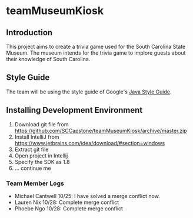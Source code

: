 # teamMuseumKiosk  
## Introduction  
This project aims to create a trivia game used for the South Carolina State Museum. The museum intends for the trivia game to implore guests about their knowledge of South Carolina.  

## Style Guide  
The team will be using the style guide of Google's <a href="google.github.io/styleguide/javaguide.html"> Java Style Guide</a>.  

## Installing Development Environment  
1. Download git file from https://github.com/SCCapstone/teamMuseumKiosk/archive/master.zip 
1. Install IntelliJ from https://www.jetbrains.com/idea/download/#section=windows 
1. Extract git file
1. Open project in Intellij
1. Specify the SDK as 1.8
1. ... continue me

### Team Member Logs  
- Michael Cantwell 10/25: I have solved a merge conflict now.
- Lauren Nix 10/28: Complete merge conflict 
- Phoebe Ngo 10/28: Complete merge conflict

